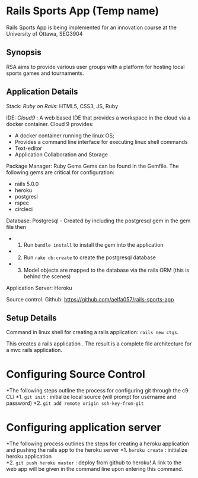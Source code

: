# Rails Sports App (Temp name)
Rails Sports App is being implemented for an innovation course at the University of Ottawa, SEG3904

## Synopsis
RSA aims to provide various user groups with a platform for hosting local sports games and tournaments. 


## Application Details
Stack: *Ruby on Rails*: HTML5, CSS3, JS, Ruby

IDE: *Cloud9* : A web based IDE that provides a workspace in the cloud via a docker container. Cloud 9 provides:
  * A docker container running the linux OS; 
  * Provides a command line interface for executing linux shell commands
  * Text-editor
  * Application Collaboration and Storage

Package Manager: Ruby Gems 
 Gems can be found in the Gemfile. The following gems are critical for configuration: 
  * rails 5.0.0
  * heroku 
  * postgresl
  * rspec
  * circleci

Database: Postgresql - Created by including the postgresql gem in the gem file then
  * 1. Run `bundle install` to install the gem into the application
  * 2. Run `rake db:create` to create the postgresql database
  * 3. Model objects are mapped to the database via the rails ORM (this is behind the scenes)

Application Server: Heroku 

Source control: Github: https://github.com/aelfa057/rails-sports-app



## Setup Details
Command in linux shell for creating a rails application: `rails new ctgs`.

This creates a rails application . The result is a complete file architecture for a mvc rails application.

# Configuring Source Control
*The following steps outline the process for configuring git through the c9 CLI
    *1. `git init` : initialize local source (will prompt for username and password)
    *2. `git add remote origin ssh-key-from-git`

# Configuring application server
*The following process outlines the steps for creating a heroku application and pushing the rails app to the heroku server
   *1. `heroku create` : initialize heroku application       
   *2. `git push heroku master` : deploy from github to heroku! A link to the web app will be given in the command line upon entering this command.



